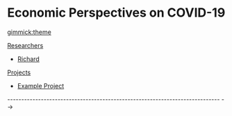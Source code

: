 <!--
  -- Name of your wiki
  -- Do NOT remove the leading `#` character.
  -->

# Economic Perspectives on COVID-19


<!--
  -- Default theme
  -- (Read: http://dynalon.github.io/mdwiki/#!customizing.md#Theme_chooser)
  -->

[gimmick:theme](bootstrap)


<!--
  -- Navigation
  -- (Read: http://dynalon.github.io/mdwiki/#!quickstart.md#Adding_a_navigation)
  -->

<!-- [Menu Item 1]()

[About](pages/about.md)
* # Researchers
* [Richard Lanas Phillips](pages/Richard.md)
  - - - -
* #Projects
* [Example Project](pages/projectidea.md)

<!-- A more complex navigation example: ----------------------------------------
 -->
[Researchers]()
  * [Richard](pages/Richard.md)



[Projects]()
  * [Example Project](pages/projectidea.md)

---------------------------------------------------------------------------- -->

<!--
  -- Change the Language
  -- Could be useful when there's more than one language wiki.
  -->

<!--
[Change the Language]()

  * [English (United States)](/en_US/)
  * [English (United Kingdom)](/en_GB/)
  * [Italian](/it/)
-->

<!--
  -- Let the user choose a theme
  -- (Read: http://dynalon.github.io/mdwiki/#!quickstart.md#Adding_a_navigation)
  -->

<!--
[gimmick:themechooser](Choose theme)
-->
